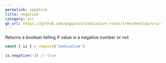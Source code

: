 ```yaml
---
permalink: negative
title: negative
category: src
gh_url: https://github.com/poppinss/indicative-rules/tree/develop/src/raw/negative.ts
---
```


Returns a boolean telling if value is a negative number or not
 
```js
const { is } = require('indicative')
 
is.negative(-3) // true
```